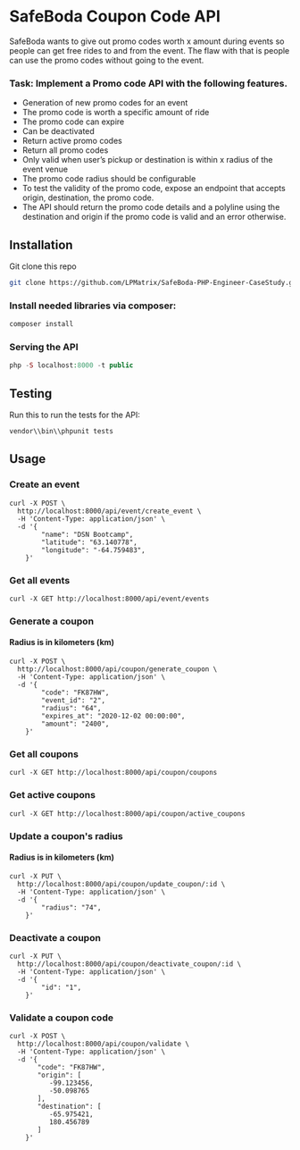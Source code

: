 # SafeBoda Coupon Code API

SafeBoda wants to give out promo codes worth x amount during events so people can get
free rides to and from the event. The flaw with that is people can use the promo codes without
going to the event.

### Task: Implement a Promo code API with the following features.
* Generation of new promo codes for an event
* The promo code is worth a specific amount of ride
* The promo code can expire
* Can be deactivated
* Return active promo codes
* Return all promo codes
* Only valid when user’s pickup or destination is within x radius of the event venue
* The promo code radius should be configurable
* To test the validity of the promo code, expose an endpoint that accepts origin, destination, the promo code.
* The API should return the promo code details and a polyline using the destination and origin if the promo code is valid and an error otherwise.

## Installation
Git clone this repo

```bash
git clone https://github.com/LPMatrix/SafeBoda-PHP-Engineer-CaseStudy.git
````

### Install needed libraries via composer:

```bash
composer install
```

### Serving the API

```php
php -S localhost:8000 -t public
```

## Testing
Run this to run the tests for the API:

```bash
vendor\\bin\\phpunit tests
```

## Usage

### Create an event

``` curl
curl -X POST \
  http://localhost:8000/api/event/create_event \
  -H 'Content-Type: application/json' \
  -d '{
        "name": "DSN Bootcamp",
        "latitude": "63.140778",
        "longitude": "-64.759483",
    }'
```

### Get all events

``` curl
curl -X GET http://localhost:8000/api/event/events
```

### Generate a coupon
#### Radius is in kilometers (km)

``` curl
curl -X POST \
  http://localhost:8000/api/coupon/generate_coupon \
  -H 'Content-Type: application/json' \
  -d '{
        "code": "FK87HW",
        "event_id": "2",
        "radius": "64",
        "expires_at": "2020-12-02 00:00:00",
        "amount": "2400",
    }'
```

### Get all coupons

``` curl
curl -X GET http://localhost:8000/api/coupon/coupons
```

### Get active coupons

``` curl
curl -X GET http://localhost:8000/api/coupon/active_coupons
```

### Update a coupon's radius
#### Radius is in kilometers (km)

``` curl
curl -X PUT \
  http://localhost:8000/api/coupon/update_coupon/:id \
  -H 'Content-Type: application/json' \
  -d '{
        "radius": "74",
    }'
```

### Deactivate a coupon

``` curl
curl -X PUT \
  http://localhost:8000/api/coupon/deactivate_coupon/:id \
  -H 'Content-Type: application/json' \
  -d '{
        "id": "1",
    }'
```

### Validate a coupon code

```curl
curl -X POST \
  http://localhost:8000/api/coupon/validate \
  -H 'Content-Type: application/json' \
  -d '{
       "code": "FK87HW",
       "origin": [
          -99.123456,
          -50.098765
       ],
       "destination": [
          -65.975421,
          180.456789
       ]
    }'
```
